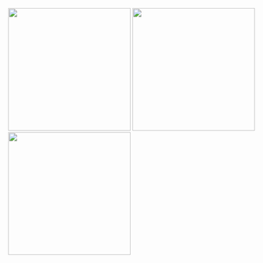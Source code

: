 <img src="https://github.com/dayo2n/SF-Symbol-Finder/assets/57654681/3c8d5147-036d-4ca8-9637-3d271a40a736" width=250>  
<img src="https://github.com/dayo2n/SF-Symbol-Finder/assets/57654681/e260ff93-e8e0-46eb-baca-7232d0670c13" width=250>  
<img src="https://github.com/dayo2n/SF-Symbol-Finder/assets/57654681/5b64e43e-ec78-474a-b27a-b4dab6942b02" width=250>  
